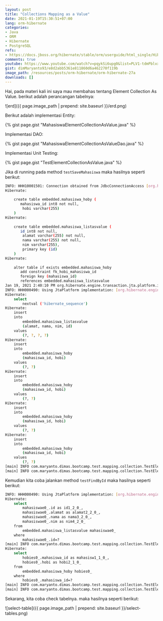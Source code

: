 ```yaml
---
layout: post
title: "Collections Mapping as a Value"
date: 2021-01-19T15:30:51+07:00
lang: orm-hibernate
categories:
- Java
- ORM
- Hibernate
- PostgreSQL
refs: 
- https://docs.jboss.org/hibernate/stable/orm/userguide/html_single/Hibernate_User_Guide.html#collections-synopsis
comments: true
youtube: https://www.youtube.com/watch?v=pqykSi6upg0&list=PLV1-tdmPblvxHxNh867D1JR4u52LgzeIr&index=31
gist: dimMaryanto93/e8d2abb5361e811860d6a462270f119b
image_path: /resources/posts/orm-hibernate/orm-hibernate-27a
downloads: []
---
```


Hai, pada materi kali ini saya mau membahas tentang Element Collection As Value. berikut adalah perancangan tabelnya:

![erd]({{ page.image_path | prepend: site.baseurl }}/erd.png)

Berikut adalah implementasi Entity:

{% gist page.gist "MahasiswaElementCollectionAsValue.java" %}

Implementasi DAO:

{% gist page.gist "MahasiswaElementCollectionAsValueDao.java" %}

Implementasi Unit Testing:

{% gist page.gist "TestElementCollectionAsValue.java" %}

Jika di running pada method `testSaveMahasiswa` maka hasilnya seperti berikut:

```bash
INFO: HHH10001501: Connection obtained from JdbcConnectionAccess [org.hibernate.engine.jdbc.env.internal.JdbcEnvironmentInitiator$ConnectionProviderJdbcConnectionAccess@374c3975] for (non-JTA) DDL execution was not in auto-commit mode; the Connection 'local transaction' will be committed and the Connection will be set into auto-commit mode.
Hibernate: 
    
    create table embedded.mahasiswa_hoby (
       mahasiswa_id int8 not null,
        hobi varchar(255)
    )
Hibernate: 
    
    create table embedded.mahasiswa_listasvalue (
       id int8 not null,
        alamat varchar(255) not null,
        nama varchar(255) not null,
        nim varchar(255),
        primary key (id)
    )
Hibernate: 
    
    alter table if exists embedded.mahasiswa_hoby 
       add constraint fk_hobi_mahasiswa_id 
       foreign key (mahasiswa_id) 
       references embedded.mahasiswa_listasvalue
Jan 19, 2021 2:40:10 PM org.hibernate.engine.transaction.jta.platform.internal.JtaPlatformInitiator initiateService
INFO: HHH000490: Using JtaPlatform implementation: [org.hibernate.engine.transaction.jta.platform.internal.NoJtaPlatform]
Hibernate: 
    select
        nextval ('hibernate_sequence')
Hibernate: 
    insert 
    into
        embedded.mahasiswa_listasvalue
        (alamat, nama, nim, id) 
    values
        (?, ?, ?, ?)
Hibernate: 
    insert 
    into
        embedded.mahasiswa_hoby
        (mahasiswa_id, hobi) 
    values
        (?, ?)
Hibernate: 
    insert 
    into
        embedded.mahasiswa_hoby
        (mahasiswa_id, hobi) 
    values
        (?, ?)
Hibernate: 
    insert 
    into
        embedded.mahasiswa_hoby
        (mahasiswa_id, hobi) 
    values
        (?, ?)
Hibernate: 
    insert 
    into
        embedded.mahasiswa_hoby
        (mahasiswa_id, hobi) 
    values
        (?, ?)
[main] INFO com.maryanto.dimas.bootcamp.test.mapping.collection.TestElementCollectionAsValue - mahasiswa: MahasiswaElementCollectionAsValue(id=12, nim=10511148, name=Dimas Maryanto, address=Bandung)
[main] INFO com.maryanto.dimas.bootcamp.test.mapping.collection.TestElementCollectionAsValue - destroy hibernate session!
```

Kemudian kita coba jalankan method `testFindById` maka hasilnya seperti berikut:

```bash
INFO: HHH000490: Using JtaPlatform implementation: [org.hibernate.engine.transaction.jta.platform.internal.NoJtaPlatform]
Hibernate: 
    select
        mahasiswae0_.id as id1_2_0_,
        mahasiswae0_.alamat as alamat2_2_0_,
        mahasiswae0_.nama as nama3_2_0_,
        mahasiswae0_.nim as nim4_2_0_ 
    from
        embedded.mahasiswa_listasvalue mahasiswae0_ 
    where
        mahasiswae0_.id=?
[main] INFO com.maryanto.dimas.bootcamp.test.mapping.collection.TestElementCollectionAsValue - mahasiswa: MahasiswaElementCollectionAsValue(id=12, nim=10511148, name=Dimas Maryanto, address=Bandung)
Hibernate: 
    select
        hobies0_.mahasiswa_id as mahasisw1_1_0_,
        hobies0_.hobi as hobi2_1_0_ 
    from
        embedded.mahasiswa_hoby hobies0_ 
    where
        hobies0_.mahasiswa_id=?
[main] INFO com.maryanto.dimas.bootcamp.test.mapping.collection.TestElementCollectionAsValue - hobies: [Gaming, Programing, Movies, Sharing]
[main] INFO com.maryanto.dimas.bootcamp.test.mapping.collection.TestElementCollectionAsValue - destroy hibernate session!
```

Sekarang, kita coba check tabelnya. maka hasilnya seperti berikut:

![select-table]({{ page.image_path | prepend: site.baseurl }}/select-tables.png)